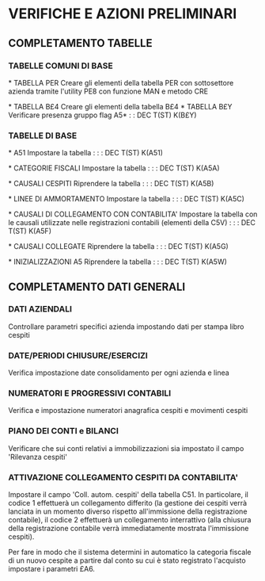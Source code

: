 # VERIFICHE E AZIONI PRELIMINARI

## COMPLETAMENTO TABELLE
### TABELLE COMUNI DI BASE
\* TABELLA PER
Creare gli elementi della tabella PER con sottosettore azienda tramite l'utility PE8 con funzione MAN e metodo CRE

 \* TABELLA B£4
Creare gli elementi della tabella B£4
 \* TABELLA B£Y
Verificare presenza gruppo flag A5\*
 :  : DEC T(ST) K(B£Y)

### TABELLE DI BASE

\* A51
Impostare la tabella : 
 :  : DEC T(ST) K(A51)

\* CATEGORIE FISCALI
Impostare la tabella : 
 :  : DEC T(ST) K(A5A)

\* CAUSALI CESPITI
Riprendere la tabella : 
 :  : DEC T(ST) K(A5B)

\* LINEE DI AMMORTAMENTO
Impostare la tabella : 
 :  : DEC T(ST) K(A5C)

\* CAUSALI DI COLLEGAMENTO CON CONTABILITA'
Impostare la tabella con le causali utilizzate nelle registrazioni contabili (elementi della C5V) : 
 :  : DEC T(ST) K(A5F)

\* CAUSALI COLLEGATE
Riprendere la tabella : 
 :  : DEC T(ST) K(A5G)

\* INIZIALIZZAZIONI A5
Riprendere la tabella : 
 :  : DEC T(ST) K(A5W)


## COMPLETAMENTO DATI GENERALI

### DATI AZIENDALI

Controllare parametri specifici azienda impostando dati per stampa libro cespiti

### DATE/PERIODI CHIUSURE/ESERCIZI
Verifica impostazione date consolidamento per ogni azienda e linea

### NUMERATORI E PROGRESSIVI CONTABILI
Verifica e impostazione numeratori anagrafica cespiti e movimenti cespiti

### PIANO DEI CONTI e BILANCI
Verificare che sui conti relativi a immobilizzazioni sia impostato il campo 'Rilevanza cespiti'


### ATTIVAZIONE COLLEGAMENTO CESPITI DA CONTABILITA'

Impostare il campo 'Coll. autom. cespiti' della tabella C51.
In particolare, il codice 1 effettuerà un collegamento differito (la gestione dei cespiti verrà lanciata in un momento diverso rispetto all'immissione della registrazione contabile), il codice 2 effettuerà un collegamento interrattivo (alla chiusura della registrazione contabile verrà immediatamente mostrata l'immissione cespiti).

Per fare in modo che il sistema determini in automatico la categoria fiscale di un nuovo cespite a partire dal conto su cui è stato registrato l'acquisto  impostare i parametri £A6.




